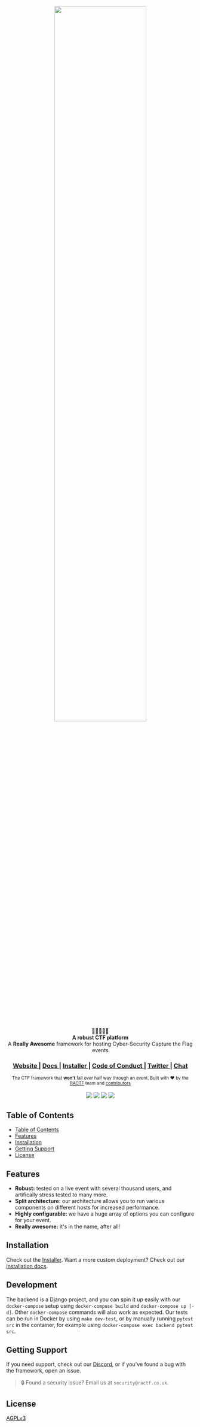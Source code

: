 <div align="center">
  <img src="https://www.ractf.co.uk/brand_assets/combined/wordmark_black.svg" width="70%">
</div>

<div align="center">
  🚩⛳🏁🏳️‍🌈
</div>
<div align="center">
  <strong>A robust CTF platform</strong>
</div>
<div align="center">
  A <strong>Really Awesome</strong> framework for hosting Cyber-Security Capture the Flag events
</div>

<div align="center">
  <h3>
    <a href="https://ractf.co.uk">
      Website
    </a>
    <span> | </span>
    <a href="https://docs.ractf.co.uk">
      Docs
    </a>
    <span> | </span>
    <a href="https://github.com/ractf/install">
      Installer
    </a>
    <span> | </span>
    <a href="https://github.com/ractf/core/blob/master/CODE_OF_CONDUCT.md">
      Code of Conduct
    </a>
    <span> | </span>
    <a href="https://twitter.com/RACTF_UK">
      Twitter
    </a>
    <span> | </span>
    <a href="https://discord.gg/FfW2xXR">
      Chat
    </a>
  </h3>
</div>

<div align="center">
  <sub>The CTF framework that <strong>won't</strong> fall over half way through an event. Built with ❤︎ by
  the <a href="https://twitter.com/RACTF_UK">RACTF</a> team and 
  <a href="https://github.com/ractf/core/graphs/contributors">
    contributors
  </a>
</div>

<br>

<div align="center">
  <a href="https://github.com/ractf/core/actions/workflows/build.yml"><img src=https://github.com/ractf/core/actions/workflows/build.yml/badge.svg></a>
  <a href="https://github.com/ractf/core/actions/workflows/docs.yml"><img src=https://github.com/ractf/core/actions/workflows/docs.yml/badge.svg></a>
  <a href="https://github.com/ractf/core/actions/workflows/test.yml"><img src=https://github.com/ractf/core/actions/workflows/test.yml/badge.svg></a>
  <a href="https://codecov.io/gh/ractf/core"><img src="https://codecov.io/gh/ractf/core/branch/master/graph/badge.svg?token=JFCTNT15FC"/></a>    
</div>

## Table of Contents

- [Table of Contents](#table-of-contents)
- [Features](#features)
- [Installation](#installation)
- [Getting Support](#getting-support)
- [License](#license)

## Features

- __Robust:__ tested on a live event with several thousand users, and artifically stress tested to many more.
- __Split architecture:__ our architecture allows you to run various components on different hosts for increased performance.
- __Highly configurable:__ we have a huge array of options you can configure for your event.
- __Really awesome:__ it's in the name, after all!

## Installation

Check out the [Installer](https://github.com/ractf/install/). Want a more custom deployment? Check out our [installation docs](https://docs.ractf.co.uk/installer).

## Development

The backend is a Django project, and you can spin it up easily with our
``docker-compose`` setup using ``docker-compose build`` and ``docker-compose up
[-d]``. Other ``docker-compose`` commands will also work as expected. Our tests
can be run in Docker by using ``make dev-test``, or by manually running
``pytest src`` in the container, for example using ``docker-compose exec
backend pytest src``.

## Getting Support

If you need support, check out our [Discord](https://discord.gg/FfW2xXR), or if you've found a bug with the framework, open an issue.
 > 🔒 Found a security issue? Email us at `security@ractf.co.uk`.

## License

[AGPLv3](https://tldrlegal.com/license/gnu-affero-general-public-license-v3-(agpl-3.0))
